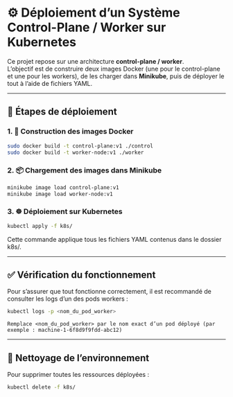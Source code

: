 # ⚙️ Déploiement d’un Système Control-Plane / Worker sur Kubernetes

Ce projet repose sur une architecture **control-plane / worker**.  
L’objectif est de construire deux images Docker (une pour le control-plane et une pour les workers), de les charger dans **Minikube**, puis de déployer le tout à l’aide de fichiers YAML.

---

## 🚧 Étapes de déploiement

### 1. 🔨 Construction des images Docker

```bash
sudo docker build -t control-plane:v1 ./control
sudo docker build -t worker-node:v1 ./worker
```

### 2. 📦 Chargement des images dans Minikube
   
```bash
minikube image load control-plane:v1
minikube image load worker-node:v1
```

### 3. ☸️ Déploiement sur Kubernetes

```bash
kubectl apply -f k8s/
```

Cette commande applique tous les fichiers YAML contenus dans le dossier k8s/.

---

## ✅ Vérification du fonctionnement

Pour s’assurer que tout fonctionne correctement, il est recommandé de consulter les logs d’un des pods workers :

```bash
kubectl logs -p <nom_du_pod_worker>
```

    Remplace <nom_du_pod_worker> par le nom exact d’un pod déployé (par exemple : machine-1-6f8d9f9fdd-abc12)

---

## 🧼 Nettoyage de l’environnement

Pour supprimer toutes les ressources déployées :

```bash
kubectl delete -f k8s/
```

